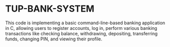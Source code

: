 # TUP-BANK-SYSTEM
 This code is implementing a basic command-line-based banking application in C, allowing users to register accounts, log in, perform various banking transactions like checking balance, withdrawing, depositing, transferring funds, changing PIN, and viewing their profile. 
